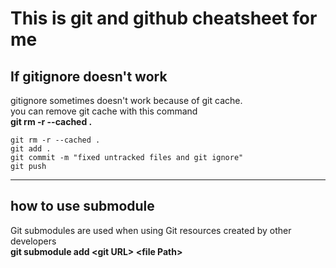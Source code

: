 # This is git and github cheatsheet for me
## If gitignore doesn't work
gitignore sometimes doesn't work because of git cache.  
you can remove git cache with this command  
**git rm -r --cached .**
```console
git rm -r --cached .
git add .
git commit -m "fixed untracked files and git ignore"
git push
```
---
## how to use submodule
Git submodules are used when using Git resources created by other developers  
**git submodule add \<git URL> \<file Path>**
